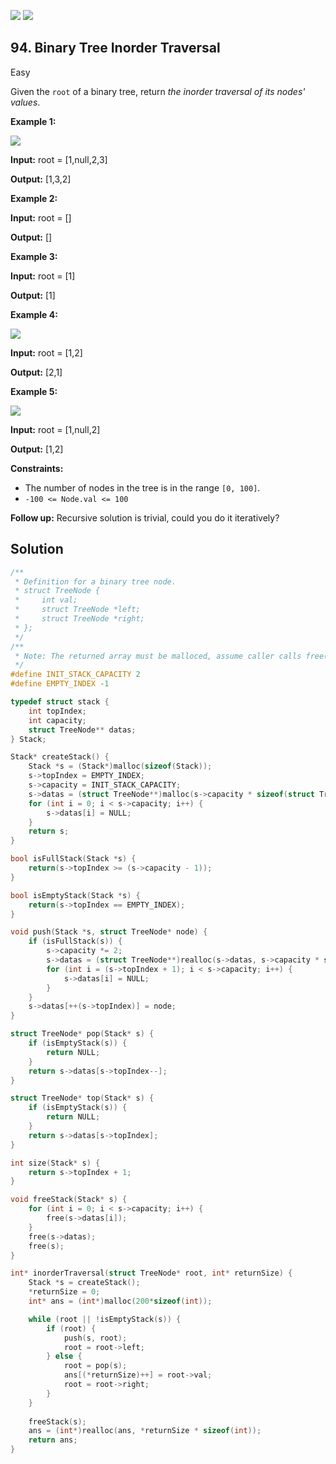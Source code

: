 [![](https://img.shields.io/github/stars/javadev/LeetCode-in-All?label=Stars&style=flat-square)](https://github.com/javadev/LeetCode-in-All)
[![](https://img.shields.io/github/forks/javadev/LeetCode-in-All?label=Fork%20me%20on%20GitHub%20&style=flat-square)](https://github.com/javadev/LeetCode-in-All/fork)

## 94\. Binary Tree Inorder Traversal

Easy

Given the `root` of a binary tree, return _the inorder traversal of its nodes' values_.

**Example 1:**

![](https://assets.leetcode.com/uploads/2020/09/15/inorder_1.jpg)

**Input:** root = [1,null,2,3]

**Output:** [1,3,2] 

**Example 2:**

**Input:** root = []

**Output:** [] 

**Example 3:**

**Input:** root = [1]

**Output:** [1] 

**Example 4:**

![](https://assets.leetcode.com/uploads/2020/09/15/inorder_5.jpg)

**Input:** root = [1,2]

**Output:** [2,1] 

**Example 5:**

![](https://assets.leetcode.com/uploads/2020/09/15/inorder_4.jpg)

**Input:** root = [1,null,2]

**Output:** [1,2] 

**Constraints:**

*   The number of nodes in the tree is in the range `[0, 100]`.
*   `-100 <= Node.val <= 100`

**Follow up:** Recursive solution is trivial, could you do it iteratively?

## Solution

```c
/**
 * Definition for a binary tree node.
 * struct TreeNode {
 *     int val;
 *     struct TreeNode *left;
 *     struct TreeNode *right;
 * };
 */
/**
 * Note: The returned array must be malloced, assume caller calls free().
 */
#define INIT_STACK_CAPACITY 2
#define EMPTY_INDEX -1

typedef struct stack {
    int topIndex;
    int capacity;
    struct TreeNode** datas;
} Stack;

Stack* createStack() {
    Stack *s = (Stack*)malloc(sizeof(Stack));
    s->topIndex = EMPTY_INDEX;
    s->capacity = INIT_STACK_CAPACITY;
    s->datas = (struct TreeNode**)malloc(s->capacity * sizeof(struct TreeNode*));
    for (int i = 0; i < s->capacity; i++) {
        s->datas[i] = NULL;
    }
    return s;
}

bool isFullStack(Stack *s) {
    return(s->topIndex >= (s->capacity - 1));
}

bool isEmptyStack(Stack *s) {
    return(s->topIndex == EMPTY_INDEX);
}

void push(Stack *s, struct TreeNode* node) {
    if (isFullStack(s)) {
        s->capacity *= 2;
        s->datas = (struct TreeNode**)realloc(s->datas, s->capacity * sizeof(struct TreeNode*));
        for (int i = (s->topIndex + 1); i < s->capacity; i++) {
            s->datas[i] = NULL;
        }
    }
    s->datas[++(s->topIndex)] = node;
}

struct TreeNode* pop(Stack* s) {
    if (isEmptyStack(s)) {
        return NULL;
    }
    return s->datas[s->topIndex--];
}

struct TreeNode* top(Stack* s) {
    if (isEmptyStack(s)) {
        return NULL;
    }
    return s->datas[s->topIndex];
}

int size(Stack* s) {
    return s->topIndex + 1;
}

void freeStack(Stack* s) {
    for (int i = 0; i < s->capacity; i++) {
        free(s->datas[i]);
    }
    free(s->datas);
    free(s);
}

int* inorderTraversal(struct TreeNode* root, int* returnSize) {
    Stack *s = createStack();
    *returnSize = 0;
    int* ans = (int*)malloc(200*sizeof(int));

    while (root || !isEmptyStack(s)) {
        if (root) {
            push(s, root);
            root = root->left;
        } else {
            root = pop(s);
            ans[(*returnSize)++] = root->val;
            root = root->right;
        }
    }
    
    freeStack(s);
    ans = (int*)realloc(ans, *returnSize * sizeof(int));
    return ans;
}
```